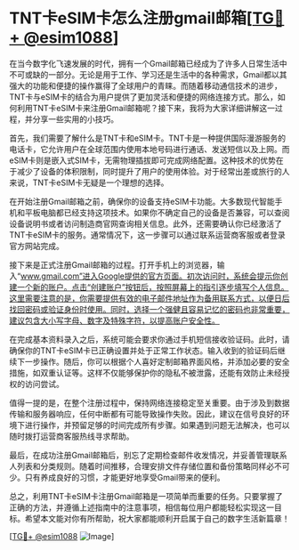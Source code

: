 # TNT卡eSIM卡怎么注册gmail邮箱[[TG💪+ @esim1088](https://t.me/s/esim1088)]

在当今数字化飞速发展的时代，拥有一个Gmail邮箱已经成为了许多人日常生活中不可或缺的一部分。无论是用于工作、学习还是生活中的各种需求，Gmail都以其强大的功能和便捷的操作赢得了全球用户的青睐。而随着移动通信技术的进步，TNT卡与eSIM卡的结合为用户提供了更加灵活和便捷的网络连接方式。那么，如何利用TNT卡eSIM卡来注册Gmail邮箱呢？接下来，我将为大家详细讲解这一过程，并分享一些实用的小技巧。

首先，我们需要了解什么是TNT卡和eSIM卡。TNT卡是一种提供国际漫游服务的电话卡，它允许用户在全球范围内使用本地号码进行通话、发送短信以及上网。而eSIM卡则是嵌入式SIM卡，无需物理插拔即可完成网络配置。这种技术的优势在于减少了设备的体积限制，同时提升了用户的使用体验。对于经常出差或旅行的人来说，TNT卡eSIM卡无疑是一个理想的选择。

在开始注册Gmail邮箱之前，确保你的设备支持eSIM卡功能。大多数现代智能手机和平板电脑都已经支持这项技术。如果你不确定自己的设备是否兼容，可以查阅设备说明书或者访问制造商官网查询相关信息。此外，还需要确认你已经激活了TNT卡eSIM卡的服务。通常情况下，这一步骤可以通过联系运营商客服或者登录官方网站完成。

接下来是正式注册Gmail邮箱的过程。打开手机上的浏览器，输入“www.gmail.com”进入Google提供的官方页面。初次访问时，系统会提示你创建一个新的账户。点击“创建账户”按钮后，按照屏幕上的指引逐步填写个人信息。这里需要注意的是，你需要提供有效的电子邮件地址作为备用联系方式，以便日后找回密码或验证身份时使用。同时，选择一个强健且容易记忆的密码也非常重要，建议包含大小写字母、数字及特殊字符，以提高账户安全性。

在完成基本资料录入之后，系统可能会要求你通过手机短信接收验证码。此时，请确保你的TNT卡eSIM卡已正确设置并处于正常工作状态。输入收到的验证码后继续下一步操作。随后，你可以根据个人喜好定制邮箱界面风格，并添加必要的安全措施，如双重认证等。这样不仅能够保护你的隐私不被泄露，还能有效防止未经授权的访问尝试。

值得一提的是，在整个注册过程中，保持网络连接稳定至关重要。由于涉及到数据传输和服务器响应，任何中断都有可能导致操作失败。因此，建议在信号良好的环境下进行操作，并预留足够的时间完成所有步骤。如果遇到问题无法解决，也可以随时拨打运营商客服热线寻求帮助。

最后，在成功注册Gmail邮箱后，别忘了定期检查邮件收发情况，并妥善管理联系人列表和分类规则。随着时间推移，合理安排文件存储位置和备份策略同样必不可少。只有养成良好的习惯，才能更好地享受Gmail带来的便利。

总之，利用TNT卡eSIM卡注册Gmail邮箱是一项简单而重要的任务。只要掌握了正确的方法，并遵循上述指南中的注意事项，相信每位用户都能轻松实现这一目标。希望本文能对你有所帮助，祝大家都能顺利开启属于自己的数字生活新篇章！

[[TG💪+ @esim1088](https://t.me/s/esim1088) ![Image](https://i.postimg.cc/4NQfJmqS/Snipaste-2025-05-13-00-14-12.png)]